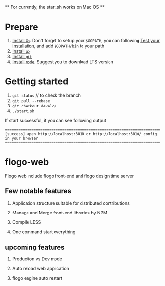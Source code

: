 
** For currently, the start.sh works on Mac OS **

# Prepare
1. [Install `Go`](https://golang.org/doc/install). Don't forget to setup your `$GOPATH`, you can following [Test your installation](https://golang.org/doc/install#testing), and add `$GOPATH/bin` to your path
1. [Install `gb`](https://getgb.io/docs/install/)
1. [Install `git`](https://git-scm.com/)
1. [Install `node`](https://nodejs.org/en/download/). Suggest you to download LTS version


# Getting started

1. `git status` // to check the branch
2. `git pull --rebase`
3. `git checkout develop`
4. `./start.sh`

If start successful, it you can see following output

```
=============================================================================================
[success] open http://localhost:3010 or http://localhost:3010/_config in your browser
=============================================================================================
```


# flogo-web
Flogo web include flogo front-end and flogo design time server


## Few notable features

1. Application structure suitable for distributed contributions

2. Manage and Merge front-end libraries by NPM

3. Compile LESS

4. One command start everything

## upcoming features

1. Production vs Dev mode

2. Auto reload web application

3. flogo engine auto restart
